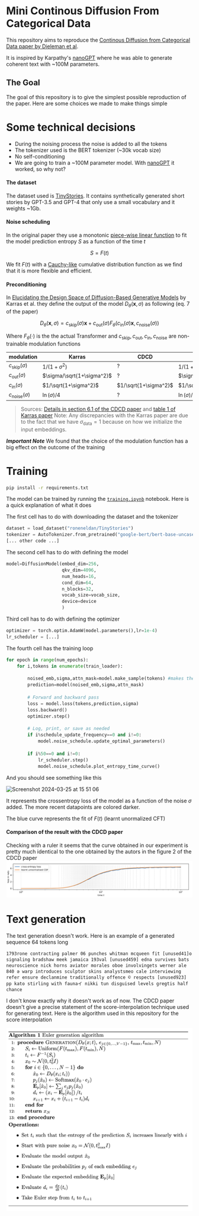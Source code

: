 # Mini Continous Diffusion From Categorical Data

This repository aims to reproduce the [Continous Diffusion from Categorical Data paper by Dieleman et al](https://arxiv.org/pdf/2211.15089.pdf).

It is inspired by Karpathy's [nanoGPT](https://github.com/karpathy/nanoGPT) where he was able to generate coherent text with ~100M parameters.

## The Goal

The goal of this repository is to give the simplest possible reproduction of the paper. Here are some choices we made to make things simple

# Some technical decisions

- During the noising process the noise is added to all the tokens
- The tokenizer used is the BERT tokenizer (~30k vocab size)
- No self-conditioning
- We are going to train a ~100M parameter model. With [nanoGPT](https://github.com/karpathy/nanoGPT) it worked, so why not?

#### The dataset
The dataset used is [TinyStories](https://huggingface.co/datasets/roneneldan/TinyStories). It contains synthetically generated short stories by GPT-3.5 and GPT-4 that only use a small vocabulary and it weights ~1Gb.


#### Noise scheduling
In the original paper they use a monotonic [piece-wise linear function](https://en.wikipedia.org/wiki/Piecewise_linear_function) to fit the model prediction entropy $S$ as a function of the time $t$

$$S=F(t)$$

We fit $F(t)$ with a [Cauchy-like](https://en.wikipedia.org/wiki/Cauchy_distribution) cumulative distribution function as we find that it is more flexible and efficient.


#### Preconditioning

In [Elucidating the Design Space of Diffusion-Based Generative Models](https://arxiv.org/pdf/2206.00364.pdf) by Karras et al. they define the output of the model $D_\theta(\boldsymbol x,\sigma)$ as following (eq. 7 of the paper)

$$D_\theta(\boldsymbol x,\sigma)=c_\textrm{skip}(\sigma)\boldsymbol x + c_\textrm{out}(\sigma)F_\theta(c_\textrm{in}(\sigma)\boldsymbol x,c_\textrm{noise}(\sigma))$$

Where $F_\theta(\cdot)$ is the the actual Transformer and $c_\textrm{skip},c_\textrm{out},c_\textrm{in},c_\textrm{noise}$ are non-trainable modulation functions

|modulation   |Karras   |CDCD   |ours   |
|---|---|---|---|
|$c_\textrm{skip}(\sigma)$   |  $1/ (1+\sigma^2)$| ?  | $1/ (1+\sigma^2)$  |
|$c_\textrm{out}(\sigma)$  |  $\sigma/\sqrt{1+\sigma^2}$ | ?  | $\sigma/\sqrt{1+\sigma^2}$  |
|$c_\textrm{in}(\sigma)$   | $1/\sqrt{1+\sigma^2}$  | $1/\sqrt{1+\sigma^2}$  |$1/\sqrt{1+\sigma^2}$   |
|$c_\textrm{noise}(\sigma)$   | $\ln(\sigma)/4$  | ?  | $\ln(\sigma)/4$  |
> Sources: [Details in section 6.1 of the CDCD paper](https://arxiv.org/pdf/2211.15089.pdf) and [table 1 of Karras paper](https://arxiv.org/pdf/2206.00364.pdf)
> Note: Any discrepancies with the Karras paper are due to the fact that we have $\sigma_\textrm{data}=1$ because on how we initialize the input embeddings.

**_Important Note_**
We found that the choice of the modulation function has a big effect on the outcome of the training

# Training
```bash
pip install -r requirements.txt
```

The model can be trained by running the [`training.ipynb`](https://github.com/markov-bio/cdcd/blob/master/training.ipynb) notebook. Here is a quick explanation of what it does

The first cell has to do with downloading the dataset and the tokenizer
```python
dataset = load_dataset("roneneldan/TinyStories")
tokenizer = AutoTokenizer.from_pretrained("google-bert/bert-base-uncased")  # or any suitable tokenizer
[... other code ...]
```

The second cell has to do with defining the model
```python
model=DiffusionModel(embed_dim=256,
                     qkv_dim=4096,
                     num_heads=16,
                     cond_dim=64,
                     n_blocks=32,
                     vocab_size=vocab_size,
                     device=device
                     )
```

Third cell has to do with defining the optimizer
```python
optimizer = torch.optim.AdamW(model.parameters(),lr=1e-4)
lr_scheduler = [...]
```

The fourth cell has the training loop
```python
for epoch in range(num_epochs):  
    for i,tokens in enumerate(train_loader):

        noised_emb,sigma,attn_mask=model.make_sample(tokens) #makes the noised embeddings
        prediction=model(noised_emb,sigma,attn_mask)

        # Forward and backward pass
        loss = model.loss(tokens,prediction,sigma)
        loss.backward()
        optimizer.step()

        # Log, print, or save as needed
        if i%schedule_update_frequency==0 and i!=0:
            model.noise_schedule.update_optimal_parameters()

        if i%50==0 and i!=0:
            lr_scheduler.step()
            model.noise_schedule.plot_entropy_time_curve()
```
And you should see something like this

<img width="1109" alt="Screenshot 2024-03-25 at 15 51 06" src="https://github.com/markov-bio/cdcd/assets/47751420/8ee70a6c-18ee-4730-b2d7-99e80d6d3427">

It represents the crossentropy loss of the model as a function of the noise $\sigma$ added. The more recent datapoints are colored darker.

The blue curve represents the fit of $F(t)$ (learnt unormalized CFT)

#### Comparison of the result with the CDCD paper
Checking with a ruler it seems that the curve obtained in our experiment is pretty much identical to the one obtained by the autors in the figure 2 of the CDCD paper
![plot](cdcd_noise_schedule.png)

# Text generation

The text generation doesn't work. Here is an example of a generated sequence 64 tokens long

```
1793rone contracting palmer 06 punches whitman mcqueen fit [unused41]o signaling bradshaw meek jamaica 193val [unused459] edna survives bats neuroscience nick horns aviator morales oboe involvingets werner ale 840 ə warp introduces sculptor skins analystsmeo cale interviewing refer ensure declanmine traditionally offence © respects [unused923] pp kato stirling with faunaイ nikki tun disguised levels gregtis half chance
```

I don't know exactly why it doesn't work as of now. The CDCD paper doesn't give a precise statement of the score-interpolation technique used for generating text. Here is the algorithm used in this repository for the score interpolation

![asd](euler_algorithm.png)
